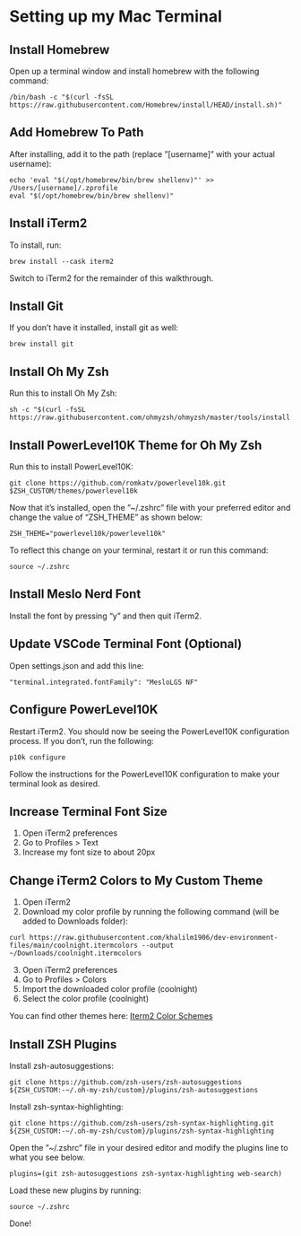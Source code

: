 # Setting up my Mac Terminal

## Install Homebrew
Open up a terminal window and install homebrew with the following command:

```
/bin/bash -c "$(curl -fsSL https://raw.githubusercontent.com/Homebrew/install/HEAD/install.sh)"
```

## Add Homebrew To Path
After installing, add it to the path (replace ”[username]” with your actual username):


```
echo 'eval "$(/opt/homebrew/bin/brew shellenv)"' >> /Users/[username]/.zprofile
eval "$(/opt/homebrew/bin/brew shellenv)"
```


## Install iTerm2
To install, run:

```
brew install --cask iterm2
```

Switch to iTerm2 for the remainder of this walkthrough.

## Install Git
If you don’t have it installed, install git as well:

```
brew install git
```

## Install Oh My Zsh
Run this to install Oh My Zsh:

```
sh -c "$(curl -fsSL https://raw.githubusercontent.com/ohmyzsh/ohmyzsh/master/tools/install.sh)"
```

## Install PowerLevel10K Theme for Oh My Zsh
Run this to install PowerLevel10K:

```
git clone https://github.com/romkatv/powerlevel10k.git $ZSH_CUSTOM/themes/powerlevel10k
```

Now that it’s installed, open the ”~/.zshrc” file with your preferred editor and change the value of “ZSH_THEME” as shown below:

```
ZSH_THEME="powerlevel10k/powerlevel10k"
```

To reflect this change on your terminal, restart it or run this command:

```
source ~/.zshrc
```

## Install Meslo Nerd Font
Install the font by pressing “y” and then quit iTerm2.

## Update VSCode Terminal Font (Optional)
Open settings.json and add this line:

```
"terminal.integrated.fontFamily": "MesloLGS NF"
```

## Configure PowerLevel10K
Restart iTerm2. You should now be seeing the PowerLevel10K configuration process. If you don’t, run the following:

```
p10k configure
```

Follow the instructions for the PowerLevel10K configuration to make your terminal look as desired.

## Increase Terminal Font Size

1. Open iTerm2 preferences
1. Go to Profiles > Text
1. Increase my font size to about 20px

## Change iTerm2 Colors to My Custom Theme

1. Open iTerm2
2. Download my color profile by running the following command (will be added to Downloads folder):

```
curl https://raw.githubusercontent.com/khalilm1906/dev-environment-files/main/coolnight.itermcolors --output ~/Downloads/coolnight.itermcolors
```

3. Open iTerm2 preferences
4. Go to Profiles > Colors
5. Import the downloaded color profile (coolnight)
6. Select the color profile (coolnight)

You can find other themes here: [Iterm2 Color Schemes](https://www.josean.com/posts/terminal-setup#:~:text=Iterm2%20Color%20Schemes)

## Install ZSH Plugins
Install zsh-autosuggestions:

```
git clone https://github.com/zsh-users/zsh-autosuggestions ${ZSH_CUSTOM:-~/.oh-my-zsh/custom}/plugins/zsh-autosuggestions
```

Install zsh-syntax-highlighting:

```
git clone https://github.com/zsh-users/zsh-syntax-highlighting.git ${ZSH_CUSTOM:-~/.oh-my-zsh/custom}/plugins/zsh-syntax-highlighting
```

Open the ”~/.zshrc” file in your desired editor and modify the plugins line to what you see below.

```
plugins=(git zsh-autosuggestions zsh-syntax-highlighting web-search)
```

Load these new plugins by running:

```
source ~/.zshrc
```

Done!
